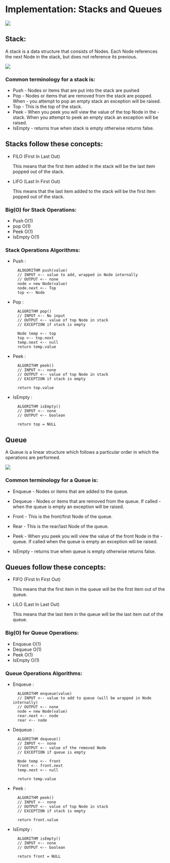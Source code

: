 # Implementation: Stacks and Queues

![](https://pbs.twimg.com/media/EoPCFBBVgAQHv2L.png:large)

## Stack:
A stack is a data structure that consists of Nodes. Each Node references the next Node in the stack, but does not reference its previous.

![](https://res.cloudinary.com/practicaldev/image/fetch/s--s1Qbl8Gf--/c_limit%2Cf_auto%2Cfl_progressive%2Cq_auto%2Cw_880/https://thepracticaldev.s3.amazonaws.com/i/mwcwre09s12vqa3gvl7a.png)

### Common terminology for a stack is:
- Push - Nodes or items that are put into the stack are pushed
- Pop - Nodes or items that are removed from the stack are popped. When - you attempt to pop an empty stack an exception will be raised.
- Top - This is the top of the stack.
- Peek - When you peek you will view the value of the top Node in the - stack. When you attempt to peek an empty stack an exception will be raised.
- IsEmpty - returns true when stack is empty otherwise returns false.


## Stacks follow these concepts:

- FILO
(First In Last Out)

    This means that the first item added in the stack will be the last item popped out of the stack.

- LIFO
(Last In First Out)

    This means that the last item added to the stack will be the first item popped out of the stack.

### Big(O) for Stack Operations:

- Push O(1)
- pop O(1)
- Peek O(1)
- IsEmpty O(1)


### Stack Operations Algorithms:

- Push :

        ALOGORITHM push(value)
        // INPUT <-- value to add, wrapped in Node internally
        // OUTPUT <-- none
        node = new Node(value)
        node.next <-- Top
        top <-- Node

- Pop : 

        ALGORITHM pop()
        // INPUT <-- No input
        // OUTPUT <-- value of top Node in stack
        // EXCEPTION if stack is empty

        Node temp <-- top
        top <-- top.next
        temp.next <-- null
        return temp.value


- Peek : 

        ALGORITHM peek()
        // INPUT <-- none
        // OUTPUT <-- value of top Node in stack
        // EXCEPTION if stack is empty

        return top.value


- IsEmpty :

        ALGORITHM isEmpty()
        // INPUT <-- none
        // OUTPUT <-- boolean

        return top = NULL

## Queue

A Queue is a linear structure which follows a particular order in which the operations are performed. 

![](https://prepinsta.com/wp-content/uploads/2020/04/Queue-Data-Structures-1024x1024.png)



### Common terminology for a Queue is:
- Enqueue - Nodes or items that are added to the queue.
- Dequeue - Nodes or items that are removed from the queue. If called -  when the queue is empty an exception will be raised.
- Front - This is the front/first Node of the queue.
- Rear - This is the rear/last Node of the queue.

- Peek - When you peek you will view the value of the front Node in the - queue. If called when the queue is empty an exception will be raised.
- IsEmpty - returns true when queue is empty otherwise returns false.


## Queues follow these concepts:

- FIFO
(First In First Out)

    This means that the first item in the queue will be the first item out of the queue.


- LILO
(Last In Last Out)

    This means that the last item in the queue will be the last item out of the queue.

### Big(O) for Queue Operations:

- Enqueue O(1)
- Dequeue O(1)
- Peek O(1)
- IsEmpty O(1)


### Queue Operations Algorithms:

- Enqueue :

        ALGORITHM enqueue(value)
        // INPUT <-- value to add to queue (will be wrapped in Node internally)
        // OUTPUT <-- none
        node = new Node(value)
        rear.next <-- node
        rear <-- node

- Dequeue : 

        ALGORITHM dequeue()
        // INPUT <-- none
        // OUTPUT <-- value of the removed Node
        // EXCEPTION if queue is empty

        Node temp <-- front
        front <-- front.next
        temp.next <-- null

        return temp.value


- Peek : 

        ALGORITHM peek()
        // INPUT <-- none
        // OUTPUT <-- value of top Node in stack
        // EXCEPTION if stack is empty

        return front.value


- IsEmpty :

        ALGORITHM isEmpty()
        // INPUT <-- none
        // OUTPUT <-- boolean

        return front = NULL
